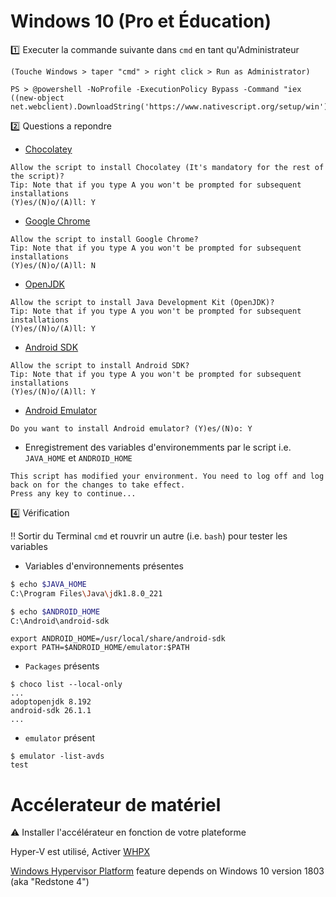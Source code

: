# Windows 10 (Pro et Éducation)

:one: Executer la commande suivante dans `cmd` en tant qu'Administrateur 

`(Touche Windows > taper "cmd" > right click > Run as Administrator)`

```
PS > @powershell -NoProfile -ExecutionPolicy Bypass -Command "iex ((new-object net.webclient).DownloadString('https://www.nativescript.org/setup/win'))"
```

:two: Questions a repondre

* [Chocolatey](https://chocolatey.org/)

```
Allow the script to install Chocolatey (It's mandatory for the rest of the script)?
Tip: Note that if you type A you won't be prompted for subsequent installations
(Y)es/(N)o/(A)ll: Y
```

* [Google Chrome](https://www.google.com/chrome/)

```
Allow the script to install Google Chrome?
Tip: Note that if you type A you won't be prompted for subsequent installations
(Y)es/(N)o/(A)ll: N
```

* [OpenJDK](https://openjdk.java.net/)

```
Allow the script to install Java Development Kit (OpenJDK)?
Tip: Note that if you type A you won't be prompted for subsequent installations
(Y)es/(N)o/(A)ll: Y
```

* [Android SDK](https://developer.android.com/studio/releases/sdk-tools)

```
Allow the script to install Android SDK?
Tip: Note that if you type A you won't be prompted for subsequent installations
(Y)es/(N)o/(A)ll: Y
```

* [Android Emulator](https://developer.android.com/studio/run/emulator)

```
Do you want to install Android emulator? (Y)es/(N)o: Y
```

* Enregistrement des variables d'environemments par le script i.e. `JAVA_HOME` et `ANDROID_HOME` 
 
```
This script has modified your environment. You need to log off and log back on for the changes to take effect.
Press any key to continue...
```

:four: Vérification

:bangbang: Sortir du Terminal `cmd` et rouvrir un autre (i.e. `bash`) pour tester les variables

* Variables d'environnements présentes

```bash
$ echo $JAVA_HOME
C:\Program Files\Java\jdk1.8.0_221

$ echo $ANDROID_HOME
C:\Android\android-sdk
```


```
export ANDROID_HOME=/usr/local/share/android-sdk
export PATH=$ANDROID_HOME/emulator:$PATH
```

* `Packages` présents

```
$ choco list --local-only
...
adoptopenjdk 8.192
android-sdk 26.1.1
...
```

* `emulator` présent
```
$ emulator -list-avds
test
```


# Accélerateur de matériel

:warning: Installer l'accélérateur en fonction de votre plateforme

Hyper-V est utilisé, Activer [WHPX](https://developer.android.com/studio/run/emulator-acceleration#vm-windows-whpx)

[Windows Hypervisor Platform](https://stackoverflow.com/questions/53599660/cant-windows-hypervisor-platform-option-in-my-windows-10-pro) feature depends on Windows 10 version 1803 (aka "Redstone 4") 



